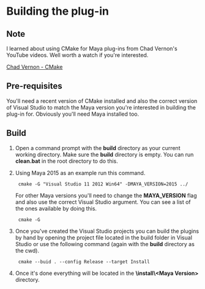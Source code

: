 # Building the plug-in

## Note

I learned about using CMake for Maya plug-ins from Chad Vernon's YouTube videos. Well worth a watch if you're interested.

[Chad Vernon - CMake](https://www.youtube.com/watch?v=2mUOt_F2ywo&list=PL_RMNSHxKvdUFTdl12WumiqnNWLn4LDQj)

## Pre-requisites

You'll need a recent version of CMake installed and also the correct version of Visual Studio to match the Maya version you're interested in building the plug-in for. Obviously you'll need Maya installed too.

## Build

1. Open a command prompt with the __build__ directory as your current working directory. Make sure the __build__ directory is empty. You can run __clean.bat__ in the root directory to do this.
2. Using Maya 2015 as an example run this command.

        cmake -G "Visual Studio 11 2012 Win64" -DMAYA_VERSION=2015 ../

    For other Maya versions you'll need to change the __MAYA_VERSION__ flag and also use the correct Visual Studio argument. You can see a list of the ones available by doing this.

        cmake -G
        
3. Once you've created the Visual Studio projects you can build the plugins by hand by opening the project file located in the build folder in Visual Studio or use the following command (again with the __build__ directory as the cwd).

        cmake --buid . --config Release --target Install
        
4. Once it's done everything will be located in the __\install\\\<Maya Version\>__ directory.




